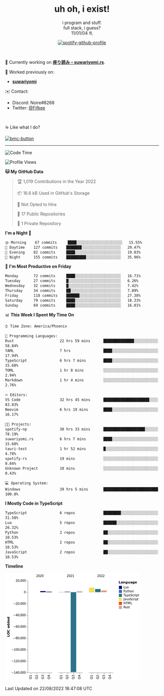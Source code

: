 <!--
**Nowaaru/nowaaru** is a ✨ _special_ ✨ repository because its `README.md` (this file) appears on your GitHub profile.

Here are some ideas to get you started:

- 🔭 I’m currently working on ...
- 🌱 I’m currently learning ...
- 👯 I’m looking to collaborate on ...
- 🤔 I’m looking for help with ...
- 💬 Ask me about ...
- 📫 How to reach me: ...
- 😄 Pronouns: ...
- ⚡ Fun fact: ...
-->

<h1 align="center"> uh oh, i exist!</h1>

<p align="center">
  i program and stuff.<br/>
  full stack, i guess?<br/>
  11/01/04 ♏ 
</p>

<!--
<p align="center">
╭──────────────────────────╮<br/>
│                        <a href="https://open.spotify.com/track/5iY3ZEHlQGFosdnROBDIg7?si=d7fd7fe8c7a747a1">Lavender</a>                      │<br/>
│               <a href="https://open.spotify.com/artist/6oeSQ4qmDQ7n89Rdt6tLLn?si=2773a05ce8b94a6c"><code>Rav</code></a>, <a href="https://open.spotify.com/artist/3vxcGARzVb3sETtt0Jxp7v?si=a4d26afacb46454f"><code>Kill Bill: The Rapper</code></a>               │<br/>
│             00:29 <a href="https://www.youtube.com/watch?v=dQw4w9WgXcQ">━━⬤</a>─────── 02:19              │<br/>
╰──────────────────────────╯<br/>
</p>
-->

<div align="center">

[![spotify-github-profile](https://spotify-github-profile.vercel.app/api/view?uid=fifkee&cover_image=true&theme=novatorem&bar_color=53b14f&bar_color_cover=true)](https://spotify-github-profile.vercel.app/api/view?uid=fifkee&redirect=true)

</div>
<br />

🦀 Currently working on **[座り読み・suwariyomi.rs](https://github.com/Nowaaru/suwariyomi.rs)**.

💫 Worked previously on: 
- **[suwariyomi](https://github.com/Nowaaru/suwariyomi)**



✉️ Contact:
- Discord: Noire#8268
- Twitter: <a href=https://twitter.com/@Fifkee>@Fifkee</a>

<br />

☕ Like what I do?

<a href="https://www.buymeacoffee.com/noire">
<img width="136" alt="bmc-button" src="https://user-images.githubusercontent.com/16274568/185726271-65d08167-e68c-49b1-bc12-8813b73cf0c0.png"></a>


---

<!--START_SECTION:waka-->
![Code Time](http://img.shields.io/badge/Code%20Time-32%20hrs%2045%20mins-blue)

![Profile Views](http://img.shields.io/badge/Profile%20Views-1-blue)

**🐱 My GitHub Data** 

> 🏆 1,019 Contributions in the Year 2022
 > 
> 📦 16.6 kB Used in GitHub's Storage 
 > 
> 🚫 Not Opted to Hire
 > 
> 📜 17 Public Repositories 
 > 
> 🔑 1 Private Repository 
 > 
**I'm a Night 🦉** 

```text
🌞 Morning    67 commits     ████░░░░░░░░░░░░░░░░░░░░░   15.55% 
🌆 Daytime    127 commits    ███████░░░░░░░░░░░░░░░░░░   29.47% 
🌃 Evening    82 commits     ████░░░░░░░░░░░░░░░░░░░░░   19.03% 
🌙 Night      155 commits    █████████░░░░░░░░░░░░░░░░   35.96%

```
📅 **I'm Most Productive on Friday** 

```text
Monday       72 commits     ████░░░░░░░░░░░░░░░░░░░░░   16.71% 
Tuesday      27 commits     █░░░░░░░░░░░░░░░░░░░░░░░░   6.26% 
Wednesday    32 commits     █░░░░░░░░░░░░░░░░░░░░░░░░   7.42% 
Thursday     34 commits     ██░░░░░░░░░░░░░░░░░░░░░░░   7.89% 
Friday       118 commits    ██████░░░░░░░░░░░░░░░░░░░   27.38% 
Saturday     79 commits     ████░░░░░░░░░░░░░░░░░░░░░   18.33% 
Sunday       69 commits     ████░░░░░░░░░░░░░░░░░░░░░   16.01%

```


📊 **This Week I Spent My Time On** 

```text
⌚︎ Time Zone: America/Phoenix

💬 Programming Languages: 
Rust                     22 hrs 59 mins      ██████████████░░░░░░░░░░░   58.84% 
YAML                     7 hrs               ████░░░░░░░░░░░░░░░░░░░░░   17.94% 
TypeScript               6 hrs 7 mins        ████░░░░░░░░░░░░░░░░░░░░░   15.68% 
TOML                     1 hr 8 mins         ░░░░░░░░░░░░░░░░░░░░░░░░░   2.94% 
Markdown                 1 hr 4 mins         ░░░░░░░░░░░░░░░░░░░░░░░░░   2.76%

🔥 Editors: 
VS Code                  32 hrs 45 mins      █████████████████████░░░░   83.83% 
Neovim                   6 hrs 19 mins       ████░░░░░░░░░░░░░░░░░░░░░   16.17%

🐱‍💻 Projects: 
spotify-np               30 hrs 33 mins      ███████████████████░░░░░░   78.19% 
suwariyomi.rs            6 hrs 7 mins        ████░░░░░░░░░░░░░░░░░░░░░   15.68% 
tauri-test               1 hr 52 mins        █░░░░░░░░░░░░░░░░░░░░░░░░   4.78% 
spotify-rs               19 mins             ░░░░░░░░░░░░░░░░░░░░░░░░░   0.84% 
Unknown Project          10 mins             ░░░░░░░░░░░░░░░░░░░░░░░░░   0.43%

💻 Operating System: 
Windows                  39 hrs 5 mins       █████████████████████████   100.0%

```

**I Mostly Code in TypeScript** 

```text
TypeScript               6 repos             ████████░░░░░░░░░░░░░░░░░   31.58% 
Lua                      5 repos             ██████░░░░░░░░░░░░░░░░░░░   26.32% 
Python                   2 repos             ██░░░░░░░░░░░░░░░░░░░░░░░   10.53% 
HTML                     2 repos             ██░░░░░░░░░░░░░░░░░░░░░░░   10.53% 
JavaScript               2 repos             ██░░░░░░░░░░░░░░░░░░░░░░░   10.53%

```


**Timeline**

![Chart not found](https://raw.githubusercontent.com/Nowaaru/Nowaaru/main/charts/bar_graph.png) 


 Last Updated on 22/08/2022 18:47:08 UTC
<!--END_SECTION:waka-->

<!--
[![Nowaaru's GitHub stats](https://github-readme-stats.vercel.app/api?username=Nowaaru&theme=dracula&show_icons=true)](https://github.com/anuraghazra/github-readme-stats)

[![Top Langs](https://github-readme-stats.vercel.app/api/top-langs/?username=Nowaaru&layout=compact&theme=dracula)](https://github.com/anuraghazra/github-readme-stats)
-->
